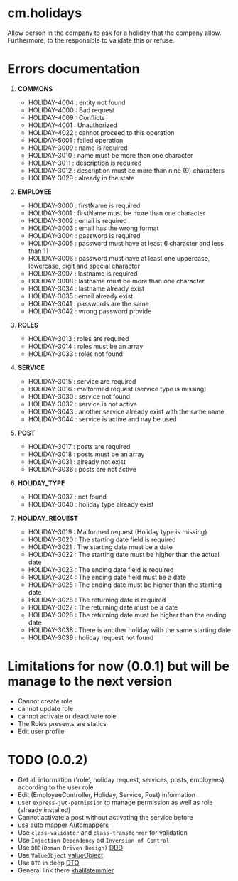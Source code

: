 # cm.holidays
Allow person in the company to ask for a holiday that the company allow. Furthermore, to the responsible to validate this or refuse.

# Errors documentation

  1. **COMMONS**

     - HOLIDAY-4004 : entity not found
     - HOLIDAY-4000 : Bad request
     - HOLIDAY-4009 : Conflicts
     - HOLIDAY-4001 : Unauthorized
     - HOLIDAY-4022 : cannot proceed to this operation
     - HOLIDAY-5001 : failed operation
     - HOLIDAY-3009 : name is required
     - HOLIDAY-3010 : name must be more than one character
     - HOLIDAY-3011 : description is required
     - HOLIDAY-3012 : description must be more than nine (9) characters
     - HOLIDAY-3029 : already in the state
     
  2. **EMPLOYEE**

     - HOLIDAY-3000 : firstName is required
     - HOLIDAY-3001 : firstName must be more than one character
     - HOLIDAY-3002 : email is required
     - HOLIDAY-3003 : email has the wrong format
     - HOLIDAY-3004 : password is required
     - HOLIDAY-3005 : password must have at least 6 character and less than 11
     - HOLIDAY-3006 : password must have at least one uppercase, lowercase, digit and special character
     - HOLIDAY-3007 : lastname is required
     - HOLIDAY-3008 : lastname must be more than one character
     - HOLIDAY-3034 : lastname already exist
     - HOLIDAY-3035 : email already exist
     - HOLIDAY-3041 : passwords are the same
     - HOLIDAY-3042 : wrong password provide

  3. **ROLES**

     - HOLIDAY-3013 : roles are required
     - HOLIDAY-3014 : roles must be an array
     - HOLIDAY-3033 : roles not found
  
  4. **SERVICE**

     - HOLIDAY-3015 : service are required
     - HOLIDAY-3016 : malformed request (service type is missing)
     - HOLIDAY-3030 : service not found
     - HOLIDAY-3032 : service is not active
     - HOLIDAY-3043 : another service already exist with the same name
     - HOLIDAY-3044 : service is active and nay be used

  5. **POST**

     - HOLIDAY-3017 : posts are required
     - HOLIDAY-3018 : posts must be an array
     - HOLIDAY-3031 : already not exist
     - HOLIDAY-3036 : posts are not active

  6. **HOLIDAY_TYPE**

     - HOLIDAY-3037 : not found
     - HOLIDAY-3040 : holiday type already exist

  7. **HOLIDAY_REQUEST**

     - HOLIDAY-3019 : Malformed request (Holiday type is missing)
     - HOLIDAY-3020 : The starting date field is required
     - HOLIDAY-3021 : The starting date must be a date
     - HOLIDAY-3022 : The starting date must be higher than the actual date
     - HOLIDAY-3023 : The ending date field is required
     - HOLIDAY-3024 : The ending date field must be a date
     - HOLIDAY-3025 : The ending date must be higher than the starting date
     - HOLIDAY-3026 : The returning date is required
     - HOLIDAY-3027 : The returning date must be a date
     - HOLIDAY-3028 : The returning date must be higher than the ending date
     - HOLIDAY-3038 : There is another holiday with the same starting date
     - HOLIDAY-3039 : holiday request not found


# Limitations for now (0.0.1) but will be manage to the next version

 - Cannot create role
 - cannot update role
 - cannot activate or deactivate role
 - The Roles presents are statics
 - Edit user profile

# TODO (0.0.2)
 - Get all information ('role', holiday request, services, posts, employees) according to the user role
 - Edit (EmployeeController, Holiday, Service, Post) information
 - user `express-jwt-permission` to manage permission as well as role (already installed)
 - Cannot activate a post without activating the service before
 - use auto mapper [Automappers](https://automapperts.netlify.app/)
 - Use `class-validator` and `class-transformer` for validation
 - Use `Injection Dependency` ad `Inversion of Control`
 - Use `DDD(Doman Driven Design)` [DDD](https://khalilstemmler.com/articles/typescript-value-object/)
 - Use `ValueObject` [valueObject](https://khalilstemmler.com/articles/typescript-value-object/)
 - Use `DTO` in deep [DTO](https://khalilstemmler.com/articles/enterprise-typescript-nodejs/use-dtos-to-enforce-a-layer-of-indirection/)
 - General link there [khalilstemmler](https://khalilstemmler.com/articles/categories/enterprise-node-type-script)